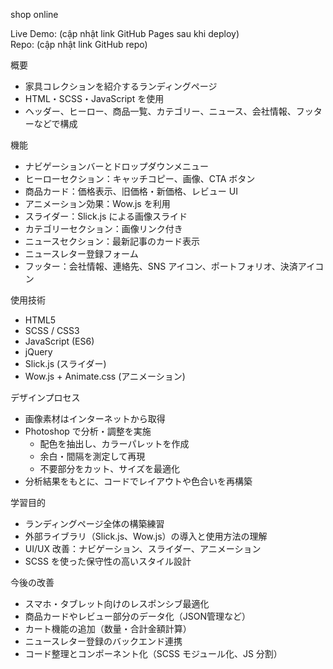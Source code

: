 shop online

Live Demo: (cập nhật link GitHub Pages sau khi deploy)  
Repo: (cập nhật link GitHub repo)

 概要
- 家具コレクションを紹介するランディングページ  
- HTML・SCSS・JavaScript を使用  
- ヘッダー、ヒーロー、商品一覧、カテゴリー、ニュース、会社情報、フッターなどで構成  

 機能
- ナビゲーションバーとドロップダウンメニュー  
- ヒーローセクション：キャッチコピー、画像、CTA ボタン  
- 商品カード：価格表示、旧価格・新価格、レビュー UI  
- アニメーション効果：Wow.js を利用  
- スライダー：Slick.js による画像スライド  
- カテゴリーセクション：画像リンク付き  
- ニュースセクション：最新記事のカード表示  
- ニュースレター登録フォーム  
- フッター：会社情報、連絡先、SNS アイコン、ポートフォリオ、決済アイコン  

 使用技術
- HTML5  
- SCSS / CSS3  
- JavaScript (ES6)  
- jQuery  
- Slick.js (スライダー)  
- Wow.js + Animate.css (アニメーション)  

 デザインプロセス
- 画像素材はインターネットから取得  
- Photoshop で分析・調整を実施  
  - 配色を抽出し、カラーパレットを作成  
  - 余白・間隔を測定して再現  
  - 不要部分をカット、サイズを最適化  
- 分析結果をもとに、コードでレイアウトや色合いを再構築  

 学習目的
- ランディングページ全体の構築練習  
- 外部ライブラリ（Slick.js、Wow.js）の導入と使用方法の理解  
- UI/UX 改善：ナビゲーション、スライダー、アニメーション  
- SCSS を使った保守性の高いスタイル設計  

今後の改善
- スマホ・タブレット向けのレスポンシブ最適化  
- 商品カードやレビュー部分のデータ化（JSON管理など）  
- カート機能の追加（数量・合計金額計算）  
- ニュースレター登録のバックエンド連携  
- コード整理とコンポーネント化（SCSS モジュール化、JS 分割）  
